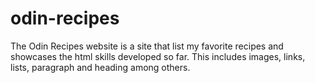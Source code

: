 # odin-recipes

The Odin Recipes website is a site that list my favorite recipes and showcases the html skills developed so far. This includes images, links, lists, paragraph and heading among others.
